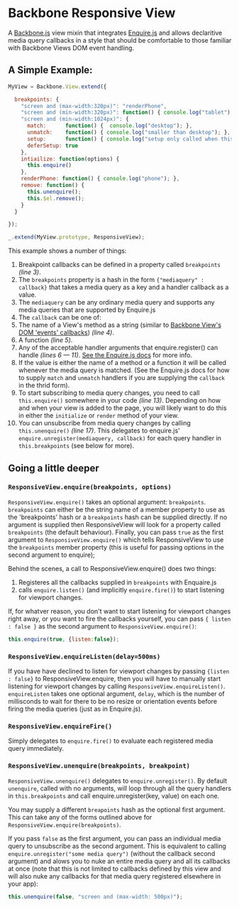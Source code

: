 # Backbone Responsive View

A [Backbone.js](http://backbonejs.org) view mixin that integrates [Enquire.js](http://wickynilliams.github.com/enquire.js/) and allows declaritive media query callbacks in a style that should be comfortable to those familiar with Backbone Views DOM event handling.

## A Simple Example:

```javascript
MyView = Backbone.View.extend({

  breakpoints: {
    "screen and (max-width:320px)": "renderPhone",
    "screen and (min-width:320px)": function() { console.log("tablet"); },
    "screen and (min-width:1024px)": {
      match:      function() {  console.log("desktop"); },
      unmatch:    function() { console.log("smaller than desktop"); },
      setup:      function() { console.log("setup only called when this query matches"); },
      deferSetup: true
    },
    intiailize: function(options) {
      this.enquire()
    },
    renderPhone: function() { console.log("phone"); },
    remove: function() { 
      this.unenquire();
      this.$el.remove();
    }
  }

});

_.extend(MyView.prototype, ResponsiveView);
```

This example shows a number of things:

1. Breakpoint callbacks can be defined in a property called `breakpoints` *(line 3)*.
2. The `breakpoints` property is a hash in the form `{"mediaquery" : callback}` that takes a media query as a key and a handler callback as a value.
3. The `mediaquery` can be any ordinary media query and supports any media queries that are supported by Enquire.js
4. The `callback` can be one of:
  1. The name of a View's method as a string (similar to [Backbone View's DOM 'events' callbacks](http://backbonejs.org/#View-delegateEvents)) *(line 4)*.
  2. A function *(line 5)*.
  3. Any of the acceptable handler arguments that enquire.register() can handle *(lines 6 — 11)*. [See the Enquire.js docs](http://wickynilliams.github.com/enquire.js/) for more info.
5. If the value is either the name of a method or a function it will be called whenever the media query is matched. (See the Enquire.js docs for how to supply `match` and `unmatch` handlers if you are supplying the `callback` in the thrid form).
6. To start subscribing to media query changes, you need to call `this.enquire()` somewhere in your code *(line 13)*. Depending on how and when your view is added to the page, you will likely want to do this in either the `initialize` or `render` method of your view.
7. You can unsubscribe from media query changes by calling `this.unenquire()` *(line 17)*. This delegates to enquire.js' `enquire.unregister(mediaquery, callback)` for each query handler in `this.breakpoints` (see below for more).

## Going a little deeper

### `ResponsiveView.enquire(breakpoints, options)`

`ResponsiveView.enquire()` takes an optional argument: `breakpoints`. `breakpoints` can either be the string name of a member property to use as the 'breakpoints' hash or a `breakpoints` hash can be supplied directly. If no argument is supplied then ResponsiveView will look for a property called `breakpoints` (the default behaviour). Finally, you can pass `true` as the first argument to `ResponsiveView.enquire()` which tells ResponsiveView to use the `breakpoints` member property (this is useful for passing options in the second argument to enquire);

Behind the scenes, a call to ResponsiveView.enquire() does two things:

1. Registeres all the callbacks supplied in `breakpoints` with Enquaire.js
2. calls `enquire.listen()` (and implicitly `enquire.fire()`) to start listening for viewport changes.

If, for whatver reason, you don't want to start listening for viewport changes right away, or you want to fire the callbacks yourself, you can pass `{ listen : false }` as the second argument to `ResponsiveView.enquire()`:

```javascript
this.enquire(true, {listen:false});
```

### `ResponsiveView.enquireListen(delay=500ms)` ###

If you have have declined to listen for viewport changes by passing `{listen : false}` to ResponsiveView.enquire, then you will have to manually start listening for viewport changes by calling `ResponsiveView.enquireListen()`. `enquireListen` takes one optional argument, `delay`,  which is the number of millisconds to wait for there to be no resize or orientation events before firing the media queries (just as in Enquire.js).

### `ResponsiveView.enquireFire()` ###

Simply delegates to `enquire.fire()` to evaluate each registered media query immediately.

### `ResponsiveView.unenquire(breakpoints, breakpoint)` ###

`ResponsiveView.unenquire()` delegates to `enquire.unregister()`. By default `unenquire`, called with no arguments, will loop through all the query handlers in `this.breakpoints` and call enquire.unregister(key, value) on each one.

You may supply a different `breapoints` hash as the optional first argument. This can take any of the forms outlined above for `ResponsiveView.enquire(breakpoints)`. 

If you pass `false` as the first argument, you can pass an individual media query to unsubscribe as the second argument. This is equivalent to calling `enquire.unregister("some media query")` (without the callback second argument) and alows you to nuke an entire media query and all its callbacks at once (note that this is not limited to callbacks defined by this view and will also nuke any callbacks for that media query registered elsewhere in your app):

```javascript
this.unenquire(false, "screen and (max-width: 500px)");
```